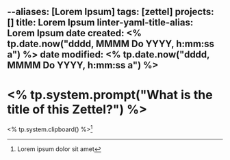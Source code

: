 --aliases: [Lorem Ipsum]
tags: [zettel]
projects: []
title: Lorem Ipsum
linter-yaml-title-alias: Lorem Ipsum
date created: <% tp.date.now("dddd, MMMM Do YYYY, h:mm:ss a") %>
date modified: <% tp.date.now("dddd, MMMM Do YYYY, h:mm:ss a") %>
---

# <% tp.system.prompt("What is the title of this Zettel?") %>

<% tp.system.clipboard() %>[^1]

[^1]: Lorem ipsum dolor sit amet